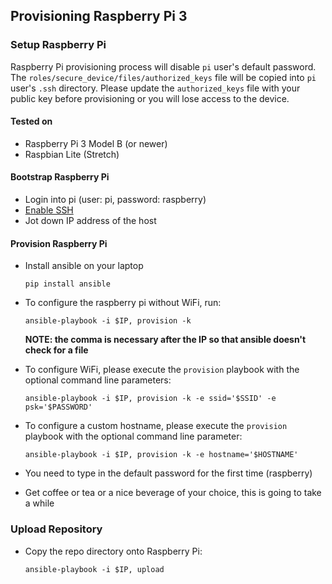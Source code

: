 ## Provisioning Raspberry Pi 3

### Setup Raspberry Pi

Raspberry Pi provisioning process will disable `pi` user's default password. The `roles/secure_device/files/authorized_keys` file will be copied into `pi` user's `.ssh` directory. Please update the `authorized_keys` file with your public key before provisioning or you will lose access to the device.

#### Tested on

* Raspberry Pi 3 Model B (or newer)
* Raspbian Lite (Stretch)

#### Bootstrap Raspberry Pi

* Login into pi (user: pi, password: raspberry)
* [Enable SSH](https://www.raspberrypi.org/documentation/remote-access/ssh/)
* Jot down IP address of the host

#### Provision Raspberry Pi

* Install ansible on your laptop

    ```
    pip install ansible
    ```

* To configure the raspberry pi without WiFi, run:

    ```
    ansible-playbook -i $IP, provision -k
    ```
    **NOTE: the comma is necessary after the IP so that ansible doesn't check for a file**

* To configure WiFi, please execute the `provision` playbook with the optional command line parameters:

    ```
    ansible-playbook -i $IP, provision -k -e ssid='$SSID' -e psk='$PASSWORD'
    ```

* To configure a custom hostname, please execute the `provision` playbook with the optional command line parameter:

    ```
    ansible-playbook -i $IP, provision -k -e hostname='$HOSTNAME'
    ```

* You need to type in the default password for the first time (raspberry)
* Get coffee or tea or a nice beverage of your choice, this is going to take a while

### Upload Repository

* Copy the repo directory onto Raspberry Pi:

    ```
    ansible-playbook -i $IP, upload
    ```
